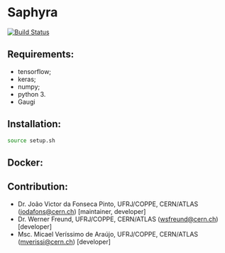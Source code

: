 
# Saphyra
[![Build Status](https://travis-ci.org/jodafons/saphyra.svg?branch=master)](https://travis-ci.org/github/jodafons/saphyra)

## Requirements:

- tensorflow;
- keras;
- numpy;
- python 3.
- Gaugi

## Installation:

```bash
source setup.sh
```

## Docker:




## Contribution:

- Dr. João Victor da Fonseca Pinto, UFRJ/COPPE, CERN/ATLAS (jodafons@cern.ch) [maintainer, developer]
- Dr. Werner Freund, UFRJ/COPPE, CERN/ATLAS (wsfreund@cern.ch) [developer]
- Msc. Micael Veríssimo de Araújo, UFRJ/COPPE, CERN/ATLAS (mverissi@cern.ch) [developer]


